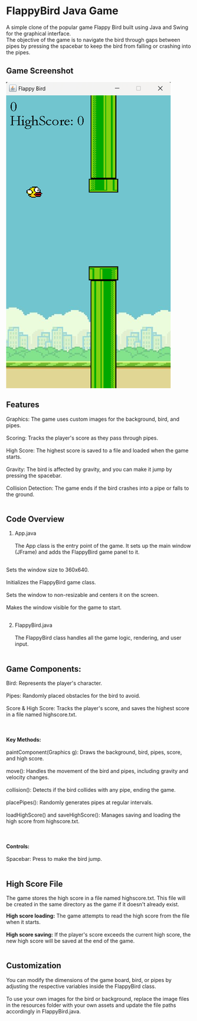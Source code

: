 # FlappyBird Java Game

A simple clone of the popular game Flappy Bird built using Java and Swing for the graphical interface. <br>The objective of the game is to navigate the bird through gaps between pipes by pressing the spacebar to keep the bird from falling or crashing into the pipes.</br>

## Game Screenshot

![Flappy Bird Screenshot](Game_ScreenShot.png)

## Features

Graphics: The game uses custom images for the background, bird, and pipes.<br></br>
Scoring: Tracks the player's score as they pass through pipes.<br></br>
High Score: The highest score is saved to a file and loaded when the game starts.<br></br>
Gravity: The bird is affected by gravity, and you can make it jump by pressing the spacebar.<br></br>
Collision Detection: The game ends if the bird crashes into a pipe or falls to the ground.<br></br>

## Code Overview
1. App.java<br></br>
The App class is the entry point of the game. It sets up the main window (JFrame) and adds the FlappyBird game panel to it.<br></br>

Sets the window size to 360x640.<br></br>
Initializes the FlappyBird game class.<br></br>
Sets the window to non-resizable and centers it on the screen.<br></br>
Makes the window visible for the game to start.<br></br>

2. FlappyBird.java<br></br>
The FlappyBird class handles all the game logic, rendering, and user input.<br></br>

## Game Components:

Bird: Represents the player's character.<br></br>
Pipes: Randomly placed obstacles for the bird to avoid.<br></br>
Score & High Score: Tracks the player's score, and saves the highest score in a file named highscore.txt.<br></br>
<br></br> **Key Methods:** <br></br>
paintComponent(Graphics g): Draws the background, bird, pipes, score, and high score.<br></br>
move(): Handles the movement of the bird and pipes, including gravity and velocity changes.<br></br>
collision(): Detects if the bird collides with any pipe, ending the game.<br></br>
placePipes(): Randomly generates pipes at regular intervals.<br></br>
loadHighScore() and saveHighScore(): Manages saving and loading the high score from highscore.txt.<br></br>
<br></br> **Controls:** <br></br>
Spacebar: Press to make the bird jump.<br></br>


## High Score File
The game stores the high score in a file named highscore.txt. This file will be created in the same directory as the game if it doesn't already exist.

**High score loading:** The game attempts to read the high score from the file when it starts.<br></br>
**High score saving:** If the player's score exceeds the current high score, the new high score will be saved at the end of the game.<br></br>


## Customization

You can modify the dimensions of the game board, bird, or pipes by adjusting the respective variables inside the FlappyBird class.<br></br>
To use your own images for the bird or background, replace the image files in the resources folder with your own assets and update the file paths accordingly in FlappyBird.java.
